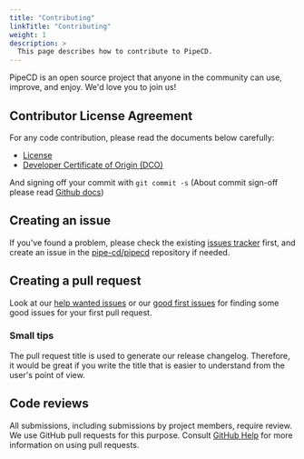 ```yaml
---
title: "Contributing"
linkTitle: "Contributing"
weight: 1
description: >
  This page describes how to contribute to PipeCD.
---
```


PipeCD is an open source project that anyone in the community can use, improve, and enjoy. We'd love you to join us! 

## Contributor License Agreement

For any code contribution, please read the documents below carefully:
- [License](https://github.com/pipe-cd/pipecd/blob/master/LICENSE)
- [Developer Certificate of Origin (DCO)](https://developercertificate.org/)

And signing off your commit with `git commit -s` (About commit sign-off please read [Github docs](https://docs.github.com/en/repositories/managing-your-repositorys-settings-and-features/managing-repository-settings/managing-the-commit-signoff-policy-for-your-repository#about-commit-signoffs))

## Creating an issue

If you've found a problem, please check the existing [issues tracker](https://github.com/pipe-cd/pipecd/issues) first, and create an issue in the [pipe-cd/pipecd](https://github.com/pipe-cd/pipecd/issues) repository if needed.

## Creating a pull request

Look at our [help wanted issues](https://github.com/pipe-cd/pipecd/issues?q=is%3Aissue+is%3Aopen+label%3A"help+wanted") or our [good first issues](https://github.com/pipe-cd/pipecd/issues?q=is%3Aissue+is%3Aopen+label%3A"good+first+issue") for finding some good issues for your first pull request.

### Small tips

The pull request title is used to generate our release changelog. Therefore, it would be great if you write the title that is easier to understand from the user's point of view.

## Code reviews

All submissions, including submissions by project members, require review. We use GitHub pull requests for this purpose. Consult [GitHub Help](https://help.github.com/en/github/collaborating-with-issues-and-pull-requests/about-pull-requests) for more information on using pull requests.
